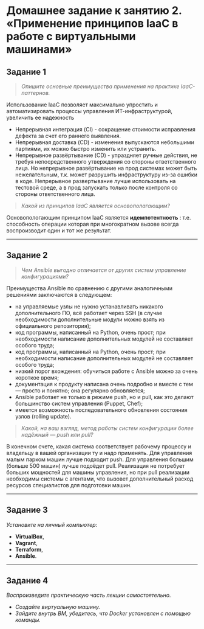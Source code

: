 # Домашнее задание к занятию 2. «Применение принципов IaaC в работе с виртуальными машинами»

## Задание 1
> *Опишите основные преимущества применения на практике IaaC-паттернов.*

Использование IaaC позволяет максимально упростить и автоматизировать процессы управления ИТ-инфраструктурой, увеличить ее надежность
+ Непрерывная интеграция (CI) - сокращение стоимости исправления дефекта за счет его раннего выявления.
+ Непрерывная доставка (CD) - изменения выпускаются небольшими партиями, их можно быстро изменить или устранить.
+ Непрерывное развёртывание (CD) - упраздняет ручные действия, не требуя непосредственного утверждения со стороны ответственного лица. Но непрерывное развёртывание на прод системах может быть нежелательным, т.к. может разрушить инфраструктуру из-за ошибки в коде. Непрерывное развертывание лучше использовать на тестовой среде, а в прод запускать только после контроля со стороны ответственного лица.

> *Какой из принципов IaaC является основополагающим?*

Основопологающим принципом IaaC является **идемпотентность** : т.е. способность операции которая при многократном вызове всегда воспроизводит один и тот же результат.

***

## Задание 2
 > *Чем Ansible выгодно отличается от других систем управление конфигурациями?*

Преимущества Ansible по сравнению с другими аналогичными решениями заключаются в следующем:
 + на управляемые узлы не нужно устанавливать никакого дополнительного ПО, всё работает через SSH (в случае необходимости дополнительные модули можно взять из официального репозитория);
 + код программы, написанный на Python, очень прост; при необходимости написание дополнительных модулей не составляет особого труда;
 + код программы, написанный на Python, очень прост; при необходимости написание дополнительных модулей не составляет особого труда;
 + низкий порог вхождения: обучиться работе с Ansible можно за очень короткое время;
 + документация к продукту написана очень подробно и вместе с тем — просто и понятно; она регулярно обновляется;
 + Ansible работает не только в режиме push, но и pull, как это делают большинство систем управления (Puppet, Chef);
 + имеется возможность последовательного обновления состояния узлов (rolling update).

 > *Какой, на ваш взгляд, метод работы систем конфигурации более надёжный — push или pull?*

В конечном счете, какая система соответствует рабочему процессу и владельцу в вашей организации ту и надо применять. Для управления малым парком машин лучше подходит push. Для управления большим (больше 500 машин) лучше подоёдет pull. Реализация не потребует больших мощностей для машины управления, но при pull реализации необходимы системы с агентами, что вызовет дополнительный расход ресурсов специалистов для подготовки машин.

***

## Задание 3
 *Установите на личный компьютер:*
 +  **VirtualBox**,
 +  **Vagrant**,
 +  **Terraform**,
 +  **Ansible**. 

***

## Задание 4
 *Воспроизведите практическую часть лекции самостоятельно.*
 + *Создайте виртуальную машину.*
 + *Зайдите внутрь ВМ, убедитесь, что Docker установлен с помощью команды.*


